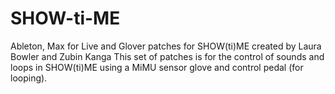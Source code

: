 # SHOW-ti-ME
Ableton, Max for Live and Glover patches for SHOW(ti)ME created by Laura Bowler and Zubin Kanga
This set of patches is for the control of sounds and loops in SHOW(ti)ME using a MiMU sensor glove and control pedal (for looping). 
